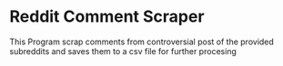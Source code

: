 # Reddit Comment Scraper
 This Program scrap comments from controversial post of the provided subreddits and saves them to a csv file for further procesing
